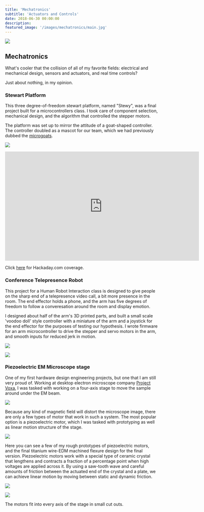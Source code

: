 ```yaml
---
title: 'Mechatronics'
subtitle: 'Actuators and Controls'
date: 2018-06-30 00:00:00
description:
featured_image: '/images/mechatronics/main.jpg'
---
```


![](/images/mechatronics/main.jpg)

## Mechatronics
What's cooler that the collision of all of my favorite fields: electrical and mechanical design, sensors and actuators, and real time controls? 

Just about nothing, in my opinion.

### Stewart Platform
This three degree-of-freedom stewart platform, named "Stewy", was a final project built for a microcontrollers class. I took care of component selection, mechanical design, and the algorithm that controlled the stepper motors.

The platform was set up to mirror the attitude of a goat-shaped controller. The controller doubled as a mascot for our team, which we had previously dubbed the [microgoats](https://microgoats.life).

![](/images/mechatronics/stewy_close.jpg)

<iframe width="640" height="360" src="https://www.youtube.com/embed/LP0lPBt2ntQ" frameborder="0" allow="accelerometer; autoplay; encrypted-media; gyroscope; picture-in-picture" allowfullscreen></iframe>

Click [here](https://hackaday.com/2017/12/27/balance-like-a-mountain-goat-on-this-simple-stewart-platform/) for Hackaday.com coverage.


### Conference Telepresence Robot
This project for a Human Robot Interaction class is designed to give people on the sharp end of a telepresence video call, a bit more presence in the room. The end effector holds a phone, and the arm has five degrees of freedom to follow a converesation around the room and display emotion. 

I designed about half of the arm's 3D printed parts, and built a small scale 'voodoo doll' style controller with a miniature of the arm and a joystick for the end effector for the purposes of testing our hypothesis. I wrote firmware for an arm microcontroller to drive the stepper and servo motors in the arm, and smooth inputs for reduced jerk in motion. 

![](/images/mechatronics/conference_wide.jpg)

![](/images/mechatronics/conference_controller.jpg)


### Piezoelectric EM Microscope stage
One of my first hardware design engineering projects, but one that I am still very proud of. Working at desktop electron microscope company [Project Voxa](http://voxa.co/), I was tasked with working on a four-axis stage to move the sample around under the EM beam.

![](/images/mechatronics/voxa_office.jpg)

Because any kind of magnetic field will distort the microscope image, there are only a few types of motor that work in such a system. The most popular option is a piezoelectric motor, which I was tasked with prototyping as well as linear motion structure of the stage.

![](/images/mechatronics/voxa_piezo.jpg)

Here you can see a few of my rough prototypes of piezoelectric motors, and the final titanium wire-EDM machined flexure design for the final version. Piezoelectric motors work with a special type of ceramic crystal that lengthens and contracts a fraction of a percentage point when high voltages are applied across it. By using a saw-tooth wave and careful amounts of friction between the actuated end of the crystal and a plate, we can achieve linear motion by moving between static and dynamic friction.

![](/images/mechatronics/voxa_stage_wide.jpg)

![](/images/mechatronics/voxa_stage_close.jpg)

The motors fit into every axis of the stage in small cut outs.